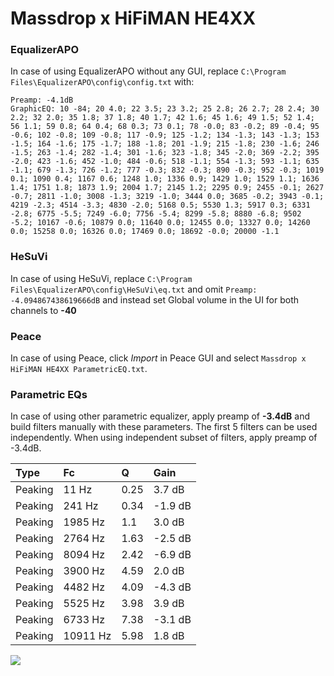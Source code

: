 # Massdrop x HiFiMAN HE4XX

### EqualizerAPO
In case of using EqualizerAPO without any GUI, replace `C:\Program Files\EqualizerAPO\config\config.txt`
with:
```
Preamp: -4.1dB
GraphicEQ: 10 -84; 20 4.0; 22 3.5; 23 3.2; 25 2.8; 26 2.7; 28 2.4; 30 2.2; 32 2.0; 35 1.8; 37 1.8; 40 1.7; 42 1.6; 45 1.6; 49 1.5; 52 1.4; 56 1.1; 59 0.8; 64 0.4; 68 0.3; 73 0.1; 78 -0.0; 83 -0.2; 89 -0.4; 95 -0.6; 102 -0.8; 109 -0.8; 117 -0.9; 125 -1.2; 134 -1.3; 143 -1.3; 153 -1.5; 164 -1.6; 175 -1.7; 188 -1.8; 201 -1.9; 215 -1.8; 230 -1.6; 246 -1.5; 263 -1.4; 282 -1.4; 301 -1.6; 323 -1.8; 345 -2.0; 369 -2.2; 395 -2.0; 423 -1.6; 452 -1.0; 484 -0.6; 518 -1.1; 554 -1.3; 593 -1.1; 635 -1.1; 679 -1.3; 726 -1.2; 777 -0.3; 832 -0.3; 890 -0.3; 952 -0.3; 1019 0.1; 1090 0.4; 1167 0.6; 1248 1.0; 1336 0.9; 1429 1.0; 1529 1.1; 1636 1.4; 1751 1.8; 1873 1.9; 2004 1.7; 2145 1.2; 2295 0.9; 2455 -0.1; 2627 -0.7; 2811 -1.0; 3008 -1.3; 3219 -1.0; 3444 0.0; 3685 -0.2; 3943 -0.1; 4219 -2.3; 4514 -3.3; 4830 -2.0; 5168 0.5; 5530 1.3; 5917 0.3; 6331 -2.8; 6775 -5.5; 7249 -6.0; 7756 -5.4; 8299 -5.8; 8880 -6.8; 9502 -5.2; 10167 -0.6; 10879 0.0; 11640 0.0; 12455 0.0; 13327 0.0; 14260 0.0; 15258 0.0; 16326 0.0; 17469 0.0; 18692 -0.0; 20000 -1.1
```

### HeSuVi
In case of using HeSuVi, replace `C:\Program Files\EqualizerAPO\config\HeSuVi\eq.txt` and omit `Preamp:
-4.094867438619666dB` and instead set Global volume in the UI for both channels to **-40**

### Peace
In case of using Peace, click *Import* in Peace GUI and select `Massdrop x HiFiMAN HE4XX ParametricEQ.txt`.

### Parametric EQs
In case of using other parametric equalizer, apply preamp of **-3.4dB** and build filters manually
with these parameters. The first 5 filters can be used independently.
When using independent subset of filters, apply preamp of -3.4dB.

| Type    | Fc       |    Q | Gain    |
|:--------|:---------|:-----|:--------|
| Peaking | 11 Hz    | 0.25 | 3.7 dB  |
| Peaking | 241 Hz   | 0.34 | -1.9 dB |
| Peaking | 1985 Hz  | 1.1  | 3.0 dB  |
| Peaking | 2764 Hz  | 1.63 | -2.5 dB |
| Peaking | 8094 Hz  | 2.42 | -6.9 dB |
| Peaking | 3900 Hz  | 4.59 | 2.0 dB  |
| Peaking | 4482 Hz  | 4.09 | -4.3 dB |
| Peaking | 5525 Hz  | 3.98 | 3.9 dB  |
| Peaking | 6733 Hz  | 7.38 | -3.1 dB |
| Peaking | 10911 Hz | 5.98 | 1.8 dB  |

![](https://raw.githubusercontent.com/jaakkopasanen/AutoEq/master/results/innerfidelity/sbaf-serious/Massdrop%20x%20HiFiMAN%20HE4XX/Massdrop%20x%20HiFiMAN%20HE4XX.png)